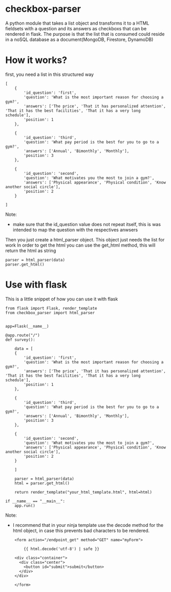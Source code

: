 # checkbox-parser
A python module that takes a list object and transforms it to a HTML fieldsets with a question and its answers as checkboxs that can be rendered in flask. The purpose is that the list that is consumed could reside in a noSQL database as a document(MongoDB, Firestore, DynamoDB)

# How it works?
first, you need a list in this structured way 

```
[
    {
        'id_question': 'first', 
        'question': 'What is the most important reason for choosing a gym?', 
        'answers': ['The price', 'That it has personalized attention', 'That it has the best facilities', 'That it has a very long schedule'], 
        'position': 1
    }, 
    
    {
        'id_question': 'third', 
        'question': 'What pay period is the best for you to go to a gym?', 
        'answers': ['Annual', 'Bimonthly', 'Monthly'], 
        'position': 3
    }, 
    
    {
        'id_question': 'second', 
        'question': 'What motivates you the most to join a gym?', 
        'answers': ['Physical appearance', 'Physical condition', 'Know another social circle'], 
        'position': 2
    }
        
]

```
Note:
* make sure that the id_question value does not repeat itself, this is was intended to map the question with the respectives anwsers

Then you just create a html_parser object. This object just needs the list for work
In order to get the html you can use the get_html method, this will return the html as string


```
parser = html_parser(data)
parser.get_html()
```

# Use with flask

This is a little snippet of how you can use it with flask

```
from flask import Flask, render_template
from checkbox_parser import html_parser


app=Flask(__name__)

@app.route("/")
def survey():

    data = [
    {
        'id_question': 'first', 
        'question': 'What is the most important reason for choosing a gym?', 
        'answers': ['The price', 'That it has personalized attention', 'That it has the best facilities', 'That it has a very long schedule'], 
        'position': 1
    }, 
    
    {
        'id_question': 'third', 
        'question': 'What pay period is the best for you to go to a gym?', 
        'answers': ['Annual', 'Bimonthly', 'Monthly'], 
        'position': 3
    }, 
    
    {
        'id_question': 'second', 
        'question': 'What motivates you the most to join a gym?', 
        'answers': ['Physical appearance', 'Physical condition', 'Know another social circle'], 
        'position': 2
    }
        
    ]

    parser = html_parser(data)
    html = parser.get_html()

    return render_template("your_html_template.html", html=html)

if __name__ == "__main__":
    app.run()
```
Note:
* I recommend that in your ninja template use the decode method for the html object, in case this prevents bad characters to be rendered.

```
    <form action="/endpoint_get" method="GET" name="myForm">

        {{ html.decode('utf-8') | safe }}

    <div class="container">
      <div class="center">
        <button id="submit">submit</button>
      </div>
    </div>

    </form>
```
